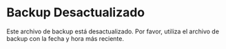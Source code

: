 # Backup Desactualizado

Este archivo de backup está desactualizado. Por favor, utiliza el archivo de backup con la fecha y hora más reciente.
